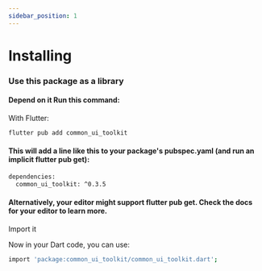```yaml
---
sidebar_position: 1
---
```

# Installing

### Use this package as a library

#### Depend on it Run this command:

With Flutter:

```bash
flutter pub add common_ui_toolkit
```

#### This will add a line like this to your package's pubspec.yaml (and run an implicit flutter pub get):

```bash
dependencies:
  common_ui_toolkit: ^0.3.5
```

#### Alternatively, your editor might support flutter pub get. Check the docs for your editor to learn more.

Import it

Now in your Dart code, you can use:

```bash
import 'package:common_ui_toolkit/common_ui_toolkit.dart';
```

